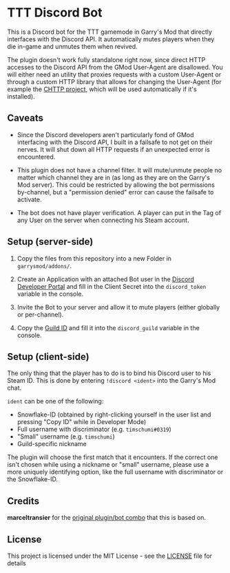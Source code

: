 # TTT Discord Bot

This is a Discord bot for the TTT gamemode in Garry's Mod that directly interfaces with the Discord API.
It automatically mutes players when they die in-game and unmutes them when revived.

The plugin doesn't work fully standalone right now, since direct HTTP accesses to the Discord API from
the GMod User-Agent are disallowed. You will either need an utility that proxies requests with a
custom User-Agent or through a custom HTTP library that allows for changing the User-Agent
(for example the [CHTTP project](https://github.com/timschumi/gmod-chttp), which will be used automatically
if it's installed).

## Caveats

* Since the Discord developers aren't particularly fond of GMod interfacing with the Discord API, I built in a failsafe to not get on their nerves. It will shut
  down all HTTP requests if an unexpected error is encountered.

* This plugin does not have a channel filter. It will mute/unmute people no matter which channel they are in (as long as they are on the Garry's Mod server).
  This could be restricted by allowing the bot permissions by-channel, but a "permission denied" error can cause the failsafe to activate.

* The bot does not have player verification. A player can put in the Tag of any User on the server when connecting his Steam account.

## Setup (server-side)

1. Copy the files from this repository into a new Folder in `garrysmod/addons/`.

2. Create an Application with an attached Bot user in the [Discord Developer Portal](https://discordapp.com/developers/applications) and fill in the Client Secret into the `discord_token` variable in the console.

3. Invite the Bot to your server and allow it to mute players (either globally or per-channel).

4. Copy the [Guild ID](https://support.discordapp.com/hc/en-us/articles/206346498) and fill it into the `discord_guild` variable in the console.

## Setup (client-side)

The only thing that the player has to do is to bind his Discord user to his Steam ID.
This is done by entering `!discord <ident>` into the Garry's Mod chat.

`ident` can be one of the following:

- Snowflake-ID (obtained by right-clicking yourself in the user list and pressing "Copy ID" while in Developer Mode)
- Full username with discriminator (e.g. `timschumi#0319`)
- "Small" username (e.g. `timschumi`)
- Guild-specific nickname

The plugin will choose the first match that it encounters. If the correct one isn't chosen while using
a nickname or "small" username, please use a more uniquely identifying option, like the full username
with discriminator or the Snowflake-ID.

## Credits
**marceltransier** for the [original plugin/bot combo](https://github.com/marceltransier/ttt_discord_bot) that this is based on.

## License
This project is licensed under the MIT License - see the [LICENSE](LICENSE) file for details
